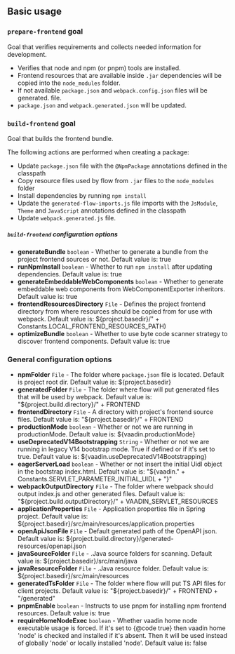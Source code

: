 ## Basic usage

### `prepare-frontend` goal
Goal that verifies requirements and collects needed information for development.

* Verifies that node and npm (or pnpm) tools are installed.
* Frontend resources that are available inside `.jar` dependencies will
be copied into the `node_modules` folder.
* If not available `package.json` and `webpack.config.json` files will be generated.
file.
* `package.json` and `webpack.generated.json` will be updated.

### `build-frontend` goal
Goal that builds the frontend bundle.

The following actions are performed when creating a package:
* Update `package.json` file with the `@NpmPackage`
 annotations defined in the classpath
* Copy resource files used by flow from `.jar` files to the `node_modules`
 folder
* Install dependencies by running `npm install`
* Update the `generated-flow-imports.js` file imports with the
 `JsModule`, `Theme` and `JavaScript` annotations defined in
 the classpath
* Update `webpack.generated.js` file.

##### `build-frontend` configuration options
* **generateBundle** `boolean` - Whether to generate a bundle from the project frontend sources or not.
 Default value is: true
* **runNpmInstall** `boolean` - Whether to run <code>npm install</code> after updating dependencies.
 Default value is: true
* **generateEmbeddableWebComponents** `boolean` - Whether to generate embeddable web components from WebComponentExporter inheritors.
 Default value is: true
* **frontendResourcesDirectory** `File` - Defines the project frontend directory from where resources should be copied from for use with webpack.
 Default value is: ${project.basedir}/" + Constants.LOCAL_FRONTEND_RESOURCES_PATH)
* **optimizeBundle** `boolean` - Whether to use byte code scanner strategy to discover frontend components.
 Default value is: true

### General configuration options
* **npmFolder** `File` - The folder where `package.json` file is located. Default is project root dir.
 Default value is: ${project.basedir}
* **generatedFolder** `File` - The folder where flow will put generated files that will be used by webpack.
 Default value is: "${project.build.directory}/" + FRONTEND
* **frontendDirectory** `File` - A directory with project's frontend source files.
 Default value is: "${project.basedir}/" + FRONTEND
* **productionMode** `boolean` - Whether or not we are running in productionMode.
 Default value is: ${vaadin.productionMode}
* **useDeprecatedV14Bootstrapping** `String` - Whether or not we are running in legacy V14 bootstrap mode. True if defined or if it's set to true.
 Default value is: ${vaadin.useDeprecatedV14Bootstrapping}
* **eagerServerLoad** `boolean` - Whether or not insert the initial Uidl object in the bootstrap index.html.
 Default value is: "${vaadin." + Constants.SERVLET_PARAMETER_INITIAL_UIDL + "}"
* **webpackOutputDirectory** `File` - The folder where webpack should output index.js and other generated files.
 Default value is: "${project.build.outputDirectory}/" + VAADIN_SERVLET_RESOURCES
* **applicationProperties** `File` - Application properties file in Spring project.
 Default value is: ${project.basedir}/src/main/resources/application.properties
* **openApiJsonFile** `File` - Default generated path of the OpenAPI json.
 Default value is: ${project.build.directory}/generated-resources/openapi.json
* **javaSourceFolder** `File` - .Java source folders for scanning.
 Default value is: ${project.basedir}/src/main/java
* **javaResourceFolder** `File` - .Java resource folder.
 Default value is: ${project.basedir}/src/main/resources
* **generatedTsFolder** `File` - The folder where flow will put TS API files for client projects.
 Default value is: "${project.basedir}/" + FRONTEND + "/generated"
* **pnpmEnable** `boolean` - Instructs to use pnpm for installing npm frontend resources.
 Default value is: true
* **requireHomeNodeExec** `boolean` - Whether vaadin home node executable usage is forced. 
 If it's set to {@code true} then vaadin home 'node' is checked and installed if it's absent. 
 Then it will be used instead of globally 'node' or locally installed 'node'.
 Default value is: false
